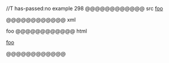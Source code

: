 //T has-passed:no
example 298
@@@@@@@@@@@@ src
[foo]

[foo]: /bar\* "ti\*tle"
@@@@@@@@@@@@ xml
<?xml version="1.0" encoding="UTF-8"?>
<!DOCTYPE document SYSTEM "CommonMark.dtd">
<document xmlns="http://commonmark.org/xml/1.0">
  <paragraph>
    <link destination="/bar*" title="ti*tle">
      <text>foo</text>
    </link>
  </paragraph>
</document>
@@@@@@@@@@@@ html
<p><a href="/bar*" title="ti*tle">foo</a></p>
@@@@@@@@@@@@
